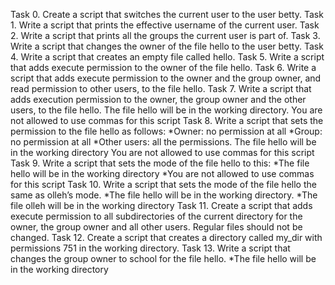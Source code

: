 Task 0. Create a script that switches the current user to the user betty.
Task 1. Write a script that prints the effective username of the current user.
Task 2. Write a script that prints all the groups the current user is part of.
Task 3. Write a script that changes the owner of the file hello to the user betty.
Task 4. Write a script that creates an empty file called hello.
Task 5. Write a script that adds execute permission to the owner of the file hello. 
Task 6. Write a script that adds execute permission to the owner and the group owner, and read permission to other users, to the file hello.
Task 7. Write a script that adds execution permission to the owner, the group owner and the other users, to the file hello. The file hello will be in the working directory. You are not allowed to use commas for this script 
Task 8. Write a script that sets the permission to the file hello as follows: *Owner: no permission at all *Group: no permission at all *Other users: all the permissions. The file hello will be in the working directory You are not allowed to use commas for this script 
Task 9. Write a script that sets the mode of the file hello to this: *The file hello will be in the working directory *You are not allowed to use commas for this script
Task 10. Write a script that sets the mode of the file hello the same as olleh’s mode. *The file hello will be in the working directory. *The file olleh will be in the working directory 
Task 11. Create a script that adds execute permission to all subdirectories of the current directory for the owner, the group owner and all other users. Regular files should not be changed.
Task 12. Create a script that creates a directory called my_dir with permissions 751 in the working directory.
Task 13. Write a script that changes the group owner to school for the file hello. *The file hello will be in the working directory







